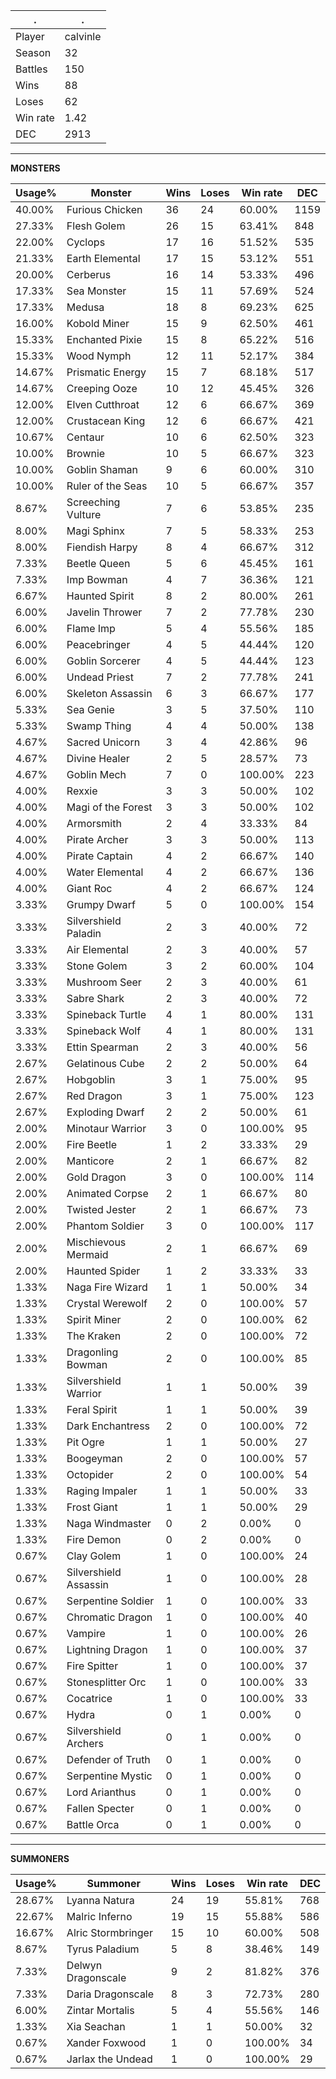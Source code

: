 .|.
|-|-
Player|calvinle
Season|32
Battles|150
Wins|88
Loses|62
Win rate|1.42
DEC|2913

---
**MONSTERS**

Usage%|Monster|Wins|Loses|Win rate|DEC|
-|-|-|-|-|-|
40.00%|Furious Chicken|36|24|60.00%|1159|
27.33%|Flesh Golem|26|15|63.41%|848|
22.00%|Cyclops|17|16|51.52%|535|
21.33%|Earth Elemental|17|15|53.12%|551|
20.00%|Cerberus|16|14|53.33%|496|
17.33%|Sea Monster|15|11|57.69%|524|
17.33%|Medusa|18|8|69.23%|625|
16.00%|Kobold Miner|15|9|62.50%|461|
15.33%|Enchanted Pixie|15|8|65.22%|516|
15.33%|Wood Nymph|12|11|52.17%|384|
14.67%|Prismatic Energy|15|7|68.18%|517|
14.67%|Creeping Ooze|10|12|45.45%|326|
12.00%|Elven Cutthroat|12|6|66.67%|369|
12.00%|Crustacean King|12|6|66.67%|421|
10.67%|Centaur|10|6|62.50%|323|
10.00%|Brownie|10|5|66.67%|323|
10.00%|Goblin Shaman|9|6|60.00%|310|
10.00%|Ruler of the Seas|10|5|66.67%|357|
8.67%|Screeching Vulture|7|6|53.85%|235|
8.00%|Magi Sphinx|7|5|58.33%|253|
8.00%|Fiendish Harpy|8|4|66.67%|312|
7.33%|Beetle Queen|5|6|45.45%|161|
7.33%|Imp Bowman|4|7|36.36%|121|
6.67%|Haunted Spirit|8|2|80.00%|261|
6.00%|Javelin Thrower|7|2|77.78%|230|
6.00%|Flame Imp|5|4|55.56%|185|
6.00%|Peacebringer|4|5|44.44%|120|
6.00%|Goblin Sorcerer|4|5|44.44%|123|
6.00%|Undead Priest|7|2|77.78%|241|
6.00%|Skeleton Assassin|6|3|66.67%|177|
5.33%|Sea Genie|3|5|37.50%|110|
5.33%|Swamp Thing|4|4|50.00%|138|
4.67%|Sacred Unicorn|3|4|42.86%|96|
4.67%|Divine Healer|2|5|28.57%|73|
4.67%|Goblin Mech|7|0|100.00%|223|
4.00%|Rexxie|3|3|50.00%|102|
4.00%|Magi of the Forest|3|3|50.00%|102|
4.00%|Armorsmith|2|4|33.33%|84|
4.00%|Pirate Archer|3|3|50.00%|113|
4.00%|Pirate Captain|4|2|66.67%|140|
4.00%|Water Elemental|4|2|66.67%|136|
4.00%|Giant Roc|4|2|66.67%|124|
3.33%|Grumpy Dwarf|5|0|100.00%|154|
3.33%|Silvershield Paladin|2|3|40.00%|72|
3.33%|Air Elemental|2|3|40.00%|57|
3.33%|Stone Golem|3|2|60.00%|104|
3.33%|Mushroom Seer|2|3|40.00%|61|
3.33%|Sabre Shark|2|3|40.00%|72|
3.33%|Spineback Turtle|4|1|80.00%|131|
3.33%|Spineback Wolf|4|1|80.00%|131|
3.33%|Ettin Spearman|2|3|40.00%|56|
2.67%|Gelatinous Cube|2|2|50.00%|64|
2.67%|Hobgoblin|3|1|75.00%|95|
2.67%|Red Dragon|3|1|75.00%|123|
2.67%|Exploding Dwarf|2|2|50.00%|61|
2.00%|Minotaur Warrior|3|0|100.00%|95|
2.00%|Fire Beetle|1|2|33.33%|29|
2.00%|Manticore|2|1|66.67%|82|
2.00%|Gold Dragon|3|0|100.00%|114|
2.00%|Animated Corpse|2|1|66.67%|80|
2.00%|Twisted Jester|2|1|66.67%|73|
2.00%|Phantom Soldier|3|0|100.00%|117|
2.00%|Mischievous Mermaid|2|1|66.67%|69|
2.00%|Haunted Spider|1|2|33.33%|33|
1.33%|Naga Fire Wizard|1|1|50.00%|34|
1.33%|Crystal Werewolf|2|0|100.00%|57|
1.33%|Spirit Miner|2|0|100.00%|62|
1.33%|The Kraken|2|0|100.00%|72|
1.33%|Dragonling Bowman|2|0|100.00%|85|
1.33%|Silvershield Warrior|1|1|50.00%|39|
1.33%|Feral Spirit|1|1|50.00%|39|
1.33%|Dark Enchantress|2|0|100.00%|72|
1.33%|Pit Ogre|1|1|50.00%|27|
1.33%|Boogeyman|2|0|100.00%|57|
1.33%|Octopider|2|0|100.00%|54|
1.33%|Raging Impaler|1|1|50.00%|33|
1.33%|Frost Giant|1|1|50.00%|29|
1.33%|Naga Windmaster|0|2|0.00%|0|
1.33%|Fire Demon|0|2|0.00%|0|
0.67%|Clay Golem|1|0|100.00%|24|
0.67%|Silvershield Assassin|1|0|100.00%|28|
0.67%|Serpentine Soldier|1|0|100.00%|33|
0.67%|Chromatic Dragon|1|0|100.00%|40|
0.67%|Vampire|1|0|100.00%|26|
0.67%|Lightning Dragon|1|0|100.00%|37|
0.67%|Fire Spitter|1|0|100.00%|37|
0.67%|Stonesplitter Orc|1|0|100.00%|33|
0.67%|Cocatrice|1|0|100.00%|33|
0.67%|Hydra|0|1|0.00%|0|
0.67%|Silvershield Archers|0|1|0.00%|0|
0.67%|Defender of Truth|0|1|0.00%|0|
0.67%|Serpentine Mystic|0|1|0.00%|0|
0.67%|Lord Arianthus|0|1|0.00%|0|
0.67%|Fallen Specter|0|1|0.00%|0|
0.67%|Battle Orca|0|1|0.00%|0|

---
**SUMMONERS**

Usage%|Summoner|Wins|Loses|Win rate|DEC|
-|-|-|-|-|-|
28.67%|Lyanna Natura|24|19|55.81%|768|
22.67%|Malric Inferno|19|15|55.88%|586|
16.67%|Alric Stormbringer|15|10|60.00%|508|
8.67%|Tyrus Paladium|5|8|38.46%|149|
7.33%|Delwyn Dragonscale|9|2|81.82%|376|
7.33%|Daria Dragonscale|8|3|72.73%|280|
6.00%|Zintar Mortalis|5|4|55.56%|146|
1.33%|Xia Seachan|1|1|50.00%|32|
0.67%|Xander Foxwood|1|0|100.00%|34|
0.67%|Jarlax the Undead|1|0|100.00%|29|
